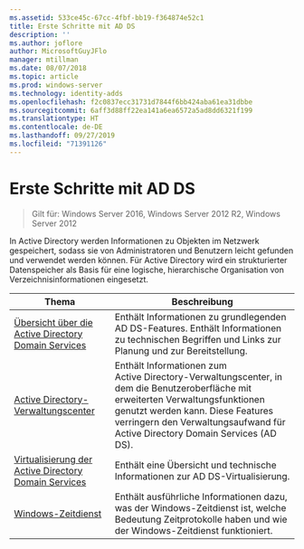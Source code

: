 ```yaml
---
ms.assetid: 533ce45c-67cc-4fbf-bb19-f364874e52c1
title: Erste Schritte mit AD DS
description: ''
ms.author: joflore
author: MicrosoftGuyJFlo
manager: mtillman
ms.date: 08/07/2018
ms.topic: article
ms.prod: windows-server
ms.technology: identity-adds
ms.openlocfilehash: f2c0837ecc31731d7844f6bb424aba61ea31dbbe
ms.sourcegitcommit: 6aff3d88ff22ea141a6ea6572a5ad8dd6321f199
ms.translationtype: HT
ms.contentlocale: de-DE
ms.lasthandoff: 09/27/2019
ms.locfileid: "71391126"
---
```

# <a name="ad-ds-getting-started"></a>Erste Schritte mit AD DS

>Gilt für: Windows Server 2016, Windows Server 2012 R2, Windows Server 2012

In Active Directory werden Informationen zu Objekten im Netzwerk gespeichert, sodass sie von Administratoren und Benutzern leicht gefunden und verwendet werden können. Für Active Directory wird ein strukturierter Datenspeicher als Basis für eine logische, hierarchische Organisation von Verzeichnisinformationen eingesetzt.  
  
| Thema | Beschreibung |
| --------- | --------- |
| [Übersicht über die Active Directory Domain Services](../ad-ds/get-started/virtual-dc/Active-Directory-Domain-Services-Overview.md) | Enthält Informationen zu grundlegenden AD DS-Features. Enthält Informationen zu technischen Begriffen und Links zur Planung und zur Bereitstellung.|
| [Active Directory-Verwaltungscenter](../ad-ds/get-started/adac/Active-Directory-Administrative-Center.md) | Enthält Informationen zum Active Directory-Verwaltungscenter, in dem die Benutzeroberfläche mit erweiterten Verwaltungsfunktionen genutzt werden kann. Diese Features verringern den Verwaltungsaufwand für Active Directory Domain Services (AD DS).|
| [Virtualisierung der Active Directory Domain Services](../ad-ds/get-started/virtual-dc/Active-Directory-Domain-Services-Virtualization.md) | Enthält eine Übersicht und technische Informationen zur AD DS-Virtualisierung.|
| [Windows-Zeitdienst](../../networking/windows-time-service/Windows-Time-Service.md) | Enthält ausführliche Informationen dazu, was der Windows-Zeitdienst ist, welche Bedeutung Zeitprotokolle haben und wie der Windows-Zeitdienst funktioniert.|
